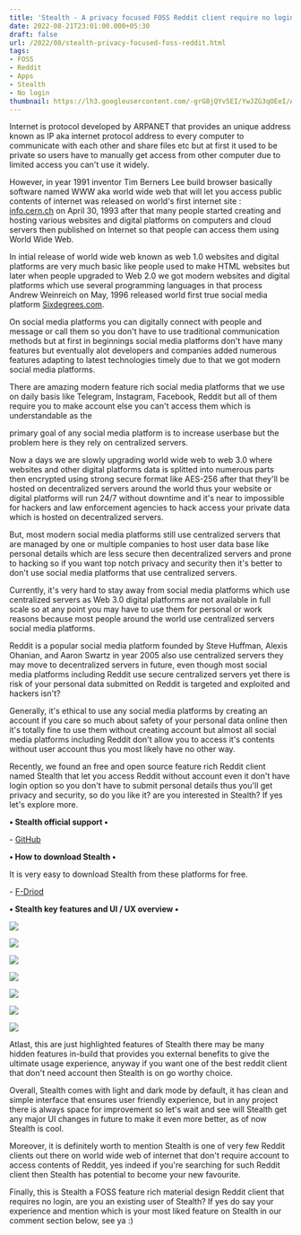 ```yaml
---
title: 'Stealth - A privacy focused FOSS Reddit client require no login.'
date: 2022-08-21T23:01:00.000+05:30
draft: false
url: /2022/08/stealth-privacy-focused-foss-reddit.html
tags: 
- FOSS
- Reddit
- Apps
- Stealth
- No login
thumbnail: https://lh3.googleusercontent.com/-grG8jQYv5EI/YwJZG3qOEeI/AAAAAAAANOQ/50rFKCFyDYwwjO6b7hX4q5nBjuOx0AqLQCNcBGAsYHQ/s1600/1661098261980637-0.png
---
```


  

Internet is protocol developed by ARPANET that provides an unique address known as IP aka internet protocol address to every computer to communicate with each other and share files etc but at first it used to be private so users have to manually get access from other computer due to limited access you can't use it widely.

  

However, in year 1991 inventor Tim Berners Lee build browser basically software named WWW aka world wide web that will let you access public contents of internet was released on world's first internet site : [info.cern.ch](http://info.cern.ch) on April 30, 1993 after that many people started creating and hosting various websites and digital platforms on computers and cloud servers then published on Internet so that people can access them using World Wide Web.

  

In intial release of world wide web known as web 1.0 websites and digital platforms are very much basic like people used to make HTML websites but later when people upgraded to Web 2.0 we got modern websites and digital platforms which use several programming languages in that process Andrew Weinreich on May, 1996 released world first true social media platform [Sixdegrees.com](http://Sixdegrees.com).

  

On social media platforms you can digitally connect with people and message or call them so you don't have to use traditional communication methods but at first in beginnings social media platforms don't have many features but eventually alot developers and companies added numerous features adapting to latest technologies timely due to that we got modern social media platforms.

  

There are amazing modern feature rich social media platforms that we use on daily basis like Telegram, Instagram, Facebook, Reddit but all of them require you to make account else you can't access them which is understandable as the 

primary goal of any social media platform is to increase userbase but the problem here is they rely on centralized servers.  

  

Now a days we are slowly upgrading world wide web to web 3.0 where websites and other digital platforms data is splitted into numerous parts then encrypted using strong secure format like AES-256 after that they'll be hosted on decentralized servers around the world thus your website or digital platforms will run 24/7 without downtime and it's near to impossible for hackers and law enforcement agencies to hack access your private data which is hosted on decentralized servers.

  

But, most modern social media platforms still use centralized servers that are managed by one or multiple companies to host user data base like personal details which are less secure then decentralized servers and prone to hacking so if you want top notch privacy and security then it's better to don't use social media platforms that use centralized servers.

  

Currently, it's very hard to stay away from social media platforms which use centralized servers as Web 3.0 digital platforms are not available in full scale so at any point you may have to use them for personal or work reasons because most people around the world use centralized servers social media platforms.

  

Reddit is a popular social media platform founded by Steve Huffman, Alexis Ohanian, and Aaron Swartz in year 2005 also use centralized servers they may move to decentralized servers in future, even though most social media platforms including Reddit use secure centralized servers yet there is risk of your personal data submitted on Reddit is targeted and exploited and hackers isn't?

  

Generally, it's ethical to use any social media platforms by creating an account if you care so much about safety of your personal data online then it's totally fine to use them without creating account but almost all social media platforms including Reddit don't allow you to access it's contents without user account thus you most likely have no other way.

  

Recently, we found an free and open source feature rich Reddit client named Stealth that let you access Reddit without account even it don't have login option so you don't have to submit personal details thus you'll get privacy and security, so do you like it? are you interested in Stealth? If yes let's explore more.

**• Stealth official support •**

\- [GitHub](https://gitlab.com/cosmosapps/stealth)

**• How to download Stealth •**

It is very easy to download Stealth from these platforms for free.

  

\- [F-Driod](https://f-droid.org/packages/com.cosmos.unreddit/)

**• Stealth key features and UI / UX overview •**

 **![](https://lh3.googleusercontent.com/-4STFG8ESY3w/YwJr1rQO2VI/AAAAAAAANOw/K1Ys5PI2_G4FJ-jgsa0Ta06lb6o0flx-ACNcBGAsYHQ/s1600/1661103057199620-0.png)** 

 **![](https://lh3.googleusercontent.com/-vbEv5DdJ3uE/YwJr0jXfdmI/AAAAAAAANOs/mRQ56DMDCT8se5NDenMMHwrL-ofjkSrOQCNcBGAsYHQ/s1600/1661103053393894-1.png)** 

 **![](https://lh3.googleusercontent.com/-XsadeRUiObA/YwJrzgp-HlI/AAAAAAAANOo/t6GxZsYcxLgQ3lsbdRHjM1cPKHfbSCcnwCNcBGAsYHQ/s1600/1661103050102965-2.png)** 

 **![](https://lh3.googleusercontent.com/-d33Bm2xpJsg/YwJry4WxsSI/AAAAAAAANOk/R0LrV1uRpVY-F8dKUX_iCo2SVdLt_RRpwCNcBGAsYHQ/s1600/1661103046380430-3.png)** 

 **![](https://lh3.googleusercontent.com/-dFBP6QA6bK0/YwJrx1AZDDI/AAAAAAAANOg/xB_q9HsgRMMr6oZF7Dv5_B-vqh-gVIkMwCNcBGAsYHQ/s1600/1661103043151219-4.png)** 

 **![](https://lh3.googleusercontent.com/-xDeYKgQyABo/YwJrxJfgHhI/AAAAAAAANOc/QNx-Y5PmKAwT_bcci3llXVbomYlkyqasgCNcBGAsYHQ/s1600/1661103039487466-5.png)** 

 **![](https://lh3.googleusercontent.com/-Ts7nVkPm4q4/YwJrwFZWVTI/AAAAAAAANOY/l7X5Q5ZpFXo_qJ96tch7zOfb9eCFyzzqQCNcBGAsYHQ/s1600/1661103034389960-6.png)** 

Atlast, this are just highlighted features of Stealth there may be many hidden features in-build that provides you external benefits to give the ultimate usage experience, anyway if you want one of the best reddit client that don't need account then Stealth is on go worthy choice.

  

Overall, Stealth comes with light and dark mode by default, it has clean and simple interface that ensures user friendly experience, but in any project there is always space for improvement so let's wait and see will Stealth get any major UI changes in future to make it even more better, as of now Stealth is cool.

Moreover, it is definitely worth to mention Stealth is one of very few Reddit clients out there on world wide web of internet that don't require account to access contents of Reddit, yes indeed if you're searching for such Reddit client then Stealth has potential to become your new favourite.

  

Finally, this is Stealth a FOSS feature rich material design Reddit client that requires no login, are you an existing user of Stealth? If yes do say your experience and mention which is your most liked feature on Stealth in our comment section below, see ya :)